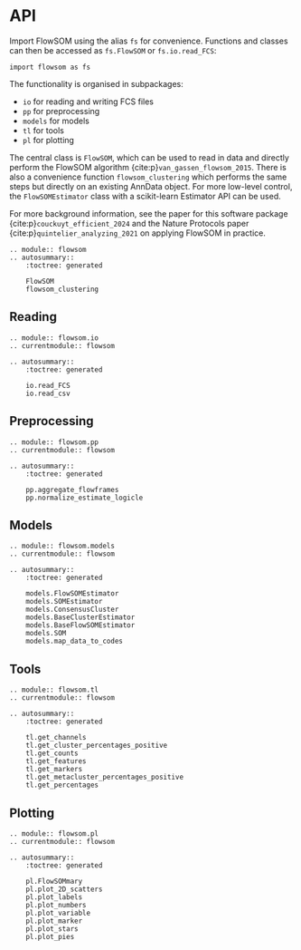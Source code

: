 # API

Import FlowSOM using the alias `fs` for convenience. Functions and classes can then be accessed as `fs.FlowSOM` or `fs.io.read_FCS`:

```
import flowsom as fs
```

The functionality is organised in subpackages:

-   `io` for reading and writing FCS files
-   `pp` for preprocessing
-   `models` for models
-   `tl` for tools
-   `pl` for plotting

The central class is `FlowSOM`, which can be used to read in data and directly perform the FlowSOM algorithm {cite:p}`van_gassen_flowsom_2015`. There is also a convenience function `flowsom_clustering` which performs the same steps but directly on an existing AnnData object. For more low-level control, the `FlowSOMEstimator` class with a scikit-learn Estimator API can be used.

For more background information, see the paper for this software package {cite:p}`couckuyt_efficient_2024` and the Nature Protocols paper {cite:p}`quintelier_analyzing_2021` on applying FlowSOM in practice.

```{eval-rst}
.. module:: flowsom
.. autosummary::
    :toctree: generated

    FlowSOM
    flowsom_clustering
```

## Reading

```{eval-rst}
.. module:: flowsom.io
.. currentmodule:: flowsom

.. autosummary::
    :toctree: generated

    io.read_FCS
    io.read_csv
```

## Preprocessing

```{eval-rst}
.. module:: flowsom.pp
.. currentmodule:: flowsom

.. autosummary::
    :toctree: generated

    pp.aggregate_flowframes
    pp.normalize_estimate_logicle
```

## Models

```{eval-rst}
.. module:: flowsom.models
.. currentmodule:: flowsom

.. autosummary::
    :toctree: generated

    models.FlowSOMEstimator
    models.SOMEstimator
    models.ConsensusCluster
    models.BaseClusterEstimator
    models.BaseFlowSOMEstimator
    models.SOM
    models.map_data_to_codes
```

## Tools

```{eval-rst}
.. module:: flowsom.tl
.. currentmodule:: flowsom

.. autosummary::
    :toctree: generated

    tl.get_channels
    tl.get_cluster_percentages_positive
    tl.get_counts
    tl.get_features
    tl.get_markers
    tl.get_metacluster_percentages_positive
    tl.get_percentages

```

## Plotting

```{eval-rst}
.. module:: flowsom.pl
.. currentmodule:: flowsom

.. autosummary::
    :toctree: generated

    pl.FlowSOMmary
    pl.plot_2D_scatters
    pl.plot_labels
    pl.plot_numbers
    pl.plot_variable
    pl.plot_marker
    pl.plot_stars
    pl.plot_pies
```
